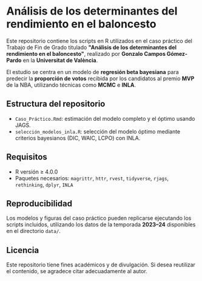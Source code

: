 # Análisis de los determinantes del rendimiento en el baloncesto

Este repositorio contiene los scripts en R utilizados en el caso práctico del Trabajo de Fin de Grado titulado **"Análisis de los determinantes del rendimiento en el baloncesto"**, realizado por **Gonzalo Campos Gómez-Pardo** en la **Universitat de València**.

El estudio se centra en un modelo de **regresión beta bayesiana** para predecir la **proporción de votos** recibida por los candidatos al premio **MVP** de la NBA, utilizando técnicas como **MCMC** e **INLA**.

## Estructura del repositorio

- `Caso_Práctico.Rmd`: estimación del modelo completo y el óptimo usando JAGS.
- `selección_modelos_inla.R`: selección del modelo óptimo mediante criterios bayesianos (DIC, WAIC, LCPO) con INLA.

## Requisitos

- R versión ≥ 4.0.0
- Paquetes necesarios: `magrittr`, `httr`, `rvest`, `tidyverse`, `rjags`, `rethinking`, `dplyr`, `INLA`

## Reproducibilidad

Los modelos y figuras del caso práctico pueden replicarse ejecutando los scripts incluidos, utilizando los datos de la temporada **2023–24** disponibles en el directorio `data/`.

## Licencia

Este repositorio tiene fines académicos y de divulgación. Si desea reutilizar el contenido, se agradece citar adecuadamente al autor.


